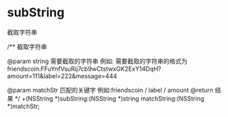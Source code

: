 # subString
截取字符串


/**
 截取字符串
 
 @param string 需要截取的字符串
 例如:
 需要截取的字符串的格式为
 friendscoin:FFuYnfVsuRij7cb9wCtstwxGK2ExY14DqH?amount=111&label=222&message=444
 
 @param matchStr 匹配的关键字 例如:friendscoin / label / amount
 @return 结果
 */
+(NSString *)subString:(NSString *)string matchString:(NSString *)matchStr;
